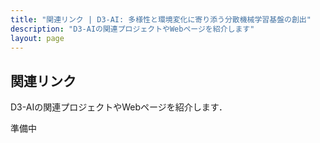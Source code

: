 ```yaml
---
title: "関連リンク | D3-AI: 多様性と環境変化に寄り添う分散機械学習基盤の創出"
description: "D3-AIの関連プロジェクトやWebページを紹介します"
layout: page
---
```


## 関連リンク

D3-AIの関連プロジェクトやWebページを紹介します．

準備中
